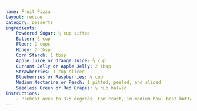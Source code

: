 ```yaml
---
name: Fruit Pizza
layout: recipe
category: Desserts
ingredients:
    Powdered Sugar: ⅓ cup sifted
    Butter: ¾ cup
    Flour: 2 cups
    Honey: 2 tbsp
    Corn Starch: 1 tbsp
    Apple Juice or Orange Juice: ⅓ cup
    Currant Jelly or Apple Jelly: 2 tbsp
    Strawberries: 1 cup sliced
    Blueberries or Raspberries: ½ cup
    Medium Nectarine or Peach: 1 pitted, peeled, and sliced
    Seedless Green or Red Grapes: ½ cup halved
instructions:
    - Preheat oven to 375 degrees. For crust, in medium bowl beat butter on medium speed for 30 seconds. Beat in powdered sugar. Gradually add flour, beating until well mixed. Pat dough evenly into a greased 11 or 12-inch pizza pan. Bake for 15-18 minutes. Cool in pan. For glaze, in small saucepan stir together honey and cornstarch. Stir in juice and jelly. Cook and stir over medium heat until mixture is thickened and bubbly. Cook and stir 2 minutes more. Remove from heat. Cool 5 minutes. Spread half of glaze onto cooled crust. Arrange fruit over crust. Spoon remaining glaze over fruit. Chill at least 30 minutes. Serves 12.
---
```

